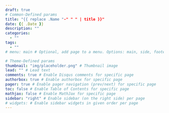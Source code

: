 ```yaml
---
draft: true
# Common-Defined params
title: "{{ replace .Name "-" " " | title }}"
date: {{ .Date }}
description: ""
categories:
  - ""
tags:
  - ""
# menu: main # Optional, add page to a menu. Options: main, side, footer

# Theme-Defined params
thumbnail: "img/placeholder.png" # Thumbnail image
lead: "" # Lead text
comments: true # Enable Disqus comments for specific page
authorbox: true # Enable authorbox for specific page
pager: true # Enable pager navigation (prev/next) for specific page
toc: false # Enable Table of Contents for specific page
mathjax: false # Enable MathJax for specific page
sidebar: "right" # Enable sidebar (on the right side) per page
# widgets: # Enable sidebar widgets in given order per page
---
```


